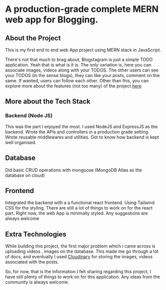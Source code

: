 # A production-grade complete MERN web app for Blogging.

## About the Project

<p>This is my first end to end web App project using MERN stack in JavaScript.</p>
<p>There's not that much to brag about, Blogstagram is just a simple TODO application. Yeah that is what is it is. The only variation is, here you can associate images, videos along with your TODOS. The other users can see your TODOS (in the sense blogs), they can like your posts, comment on the same. If wanted, users can follow each other. Other than this, you can explore more about the features (not too many) of the project <a href="https://blogstagram-frontend.vercel.app/">here</a></p>

## More about the Tech Stack

### Backend (Node JS)

<p>This was the part I enjoyed the most. I used NodeJS and ExpressJS as the backend. Wrote the APIs and controllers in a production grade setting. Wrote reusable middlewares and utilities. Got to know how backend is kept well organised.</p>

## Database

<p>Did basic CRUD operations with mongoose (MongoDB Atlas as the database on cloud)</p>

## Frontend

<p>Integrated the backend with a a functional react frontend. Using Tailwind CSS for the styling. There are still a lot of things to work on for the react part. Right now, the web App is minimally styled. Any suggestions are always welcome</p>

## Extra Technologies

<p>While building this project, the first major problem which i came across is uploading videos , images on the database. This made me go through a lot of docs, and eventually I used <a href="https://cloudinary.com/">Cloudinary</a> for storing the images, videos associated with the posts.</p>

<footer>So, for now, that is the information I felt sharing regarding this project, I have still plenty of things to work on for this application. Any ideas from the community is always welcome.</footer>
